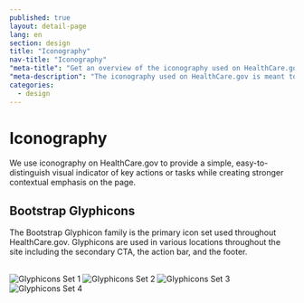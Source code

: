 ```yaml
---
published: true
layout: detail-page
lang: en
section: design
title: "Iconography"
nav-title: "Iconography"
"meta-title": "Get an overview of the iconography used on HealthCare.gov"
"meta-description": "The iconography used on HealthCare.gov is meant to provide a simple, easy-to-distinguish visual indicator of key actions or tasks and to provide visual interest or emphasis."
categories:
  - design
---
```


# Iconography

<div class="intro">
We use iconography on HealthCare.gov to provide a simple, easy-to-distinguish visual indicator of key actions or tasks while creating stronger contextual emphasis on the page.
</div>

<div class="hr"></div>

## Bootstrap Glyphicons

The Bootstrap Glyphicon family is the primary icon set used throughout HealthCare.gov. Glyphicons are used in various locations throughout the site including the secondary CTA, the action bar, and the footer.

<br />
<div class="iconography">
	<img class="half" src="{{site.baseurl}}/images/design/iconography/1_Glyphicons.png" alt="Glyphicons Set 1" />
	<img class="half" src="{{site.baseurl}}/images/design/iconography/2_Glyphicons.png" alt="Glyphicons Set 2" />
	<img class="half" src="{{site.baseurl}}/images/design/iconography/3_Glyphicons.png" alt="Glyphicons Set 3" />
	<img class="half" src="{{site.baseurl}}/images/design/iconography/4_Glyphicons.png" alt="Glyphicons Set 4" />
</div>
